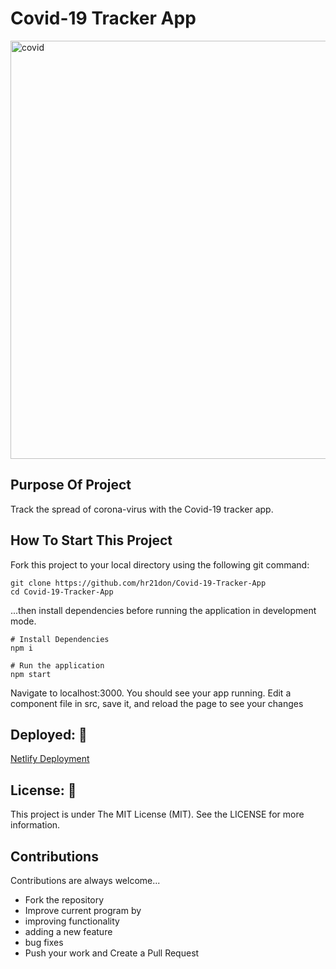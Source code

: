 # Covid-19 Tracker App
<img width="669" alt="covid" src="https://user-images.githubusercontent.com/91548582/168344638-8669b849-747c-4021-98ea-512c0a098384.PNG">

## Purpose Of Project
Track the spread of corona-virus with the Covid-19 tracker app.

## How To Start This Project
Fork this project to your local directory using the following git command:

```
git clone https://github.com/hr21don/Covid-19-Tracker-App
cd Covid-19-Tracker-App
```
...then install dependencies before running the application in development mode.

```
# Install Dependencies 
npm i 

# Run the application
npm start

```
Navigate to localhost:3000. You should see your app running. Edit a component file in src, save it, and reload the page to see your changes

## Deployed: 🤯

[Netlify Deployment](https://keen-torvalds-cb9049.netlify.app/)

## License: 📝
This project is under The MIT License (MIT). See the LICENSE for more information.

## Contributions
Contributions are always welcome...

- Fork the repository
- Improve current program by
- improving functionality
- adding a new feature
- bug fixes
- Push your work and Create a Pull Request
